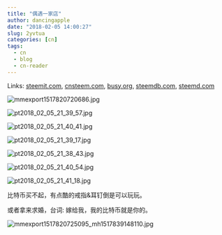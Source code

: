 ```yaml
---
title: "偶遇一家店"
author: dancingapple
date: "2018-02-05 14:00:27"
slug: 2yvtua
categories: [cn]
tags: 
  - cn
  - blog
  - cn-reader
---
```


Links: [steemit.com](https://steemit.com/cn/@dancingapple/2yvtua), [cnsteem.com](https://cnsteem.com/cn/@dancingapple/2yvtua), [busy.org](https://busy.org/cn/@dancingapple/2yvtua), [steemdb.com](https://steemdb.com/cn/@dancingapple/2yvtua), [steemd.com](https://steemd.com/cn/@dancingapple/2yvtua)

![mmexport1517820720686.jpg](https://steemitimages.com/DQmNjcYXwiQ7Ka39C16JiD2d7KPxNoLXFZW8wgnBb6sn3R3/mmexport1517820720686.jpg)

![pt2018_02_05_21_39_57.jpg](https://steemitimages.com/DQmNWbCCYftS4fNtrLih5fi1PqymFuP8i684WAEeCK8vdrj/pt2018_02_05_21_39_57.jpg)

![pt2018_02_05_21_40_41.jpg](https://steemitimages.com/DQmVhJVNbogm1oxzcVRN9jthWNmVCeGtW33GT5BZBmZEesG/pt2018_02_05_21_40_41.jpg)

![pt2018_02_05_21_39_17.jpg](https://steemitimages.com/DQmZXYD8FnWTV978A4L87PFKxn1oc1hgdCsrokKw85k7G8j/pt2018_02_05_21_39_17.jpg)

![pt2018_02_05_21_38_43.jpg](https://steemitimages.com/DQmcVPFdcChGZJgsxXYRbUfBwG8Z96v73iefEybSxN5tcYc/pt2018_02_05_21_38_43.jpg)

![pt2018_02_05_21_40_54.jpg](https://steemitimages.com/DQmUZhRRnyUe4CnG1vT8RKy6su8tTNxvek5fWSmhANS24i5/pt2018_02_05_21_40_54.jpg)

![pt2018_02_05_21_41_18.jpg](https://steemitimages.com/DQmf4VaPCaXQvPyLsiQBzopRKcky49YZTngL6t9En34ZDdJ/pt2018_02_05_21_41_18.jpg)


比特币买不起，有点酷的戒指&耳钉倒是可以玩玩。

或者拿来求婚，台词:
嫁给我，我的比特币就是你的。

![mmexport1517820725095_mh1517839148110.jpg](https://steemitimages.com/DQmWW8dQcNjjXTxGWDvV5EzXHDYoGNTbWaNMEYuduKCdTtv/mmexport1517820725095_mh1517839148110.jpg)
